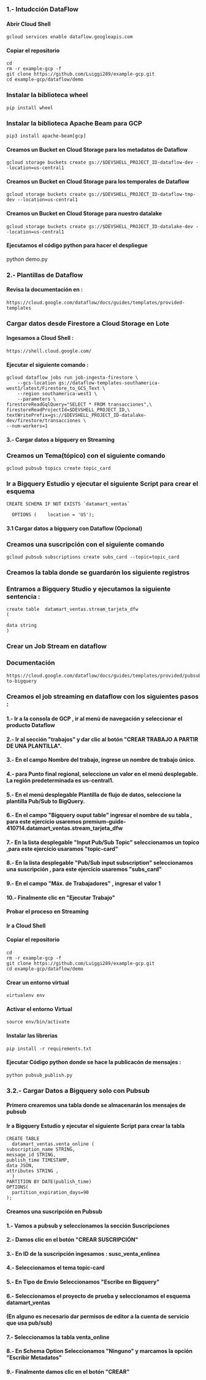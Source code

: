 
### 1.- Intudcción DataFlow


#### Abrir Cloud Shell

```
gcloud services enable dataflow.googleapis.com
```


#### Copiar el repositorio 
```
cd
rm -r example-gcp -f
git clone https://github.com/Luiggi289/example-gcp.git  
cd example-gcp/dataflow/demo
```

### Instalar la biblioteca wheel
```
pip install wheel
```
### Instalar la biblioteca Apache Beam para GCP

```
pip3 install apache-beam[gcp]
```

#### Creamos un Bucket en Cloud Storage para los metadatos de Dataflow
```
gcloud storage buckets create gs://$DEVSHELL_PROJECT_ID-dataflow-dev --location=us-central1
```


#### Creamos un Bucket en Cloud Storage para los temporales de Dataflow
```
gcloud storage buckets create gs://$DEVSHELL_PROJECT_ID-dataflow-tmp-dev --location=us-central1
```

#### Creamos un Bucket en Cloud Storage para nuestro datalake
```
gcloud storage buckets create gs://$DEVSHELL_PROJECT_ID-datalake-dev --location=us-central1
```


#### Ejecutamos el código python para hacer el despliegue 


python demo.py


### 2.- Plantillas de Dataflow 

#### Revisa la documentación en : 
```
https://cloud.google.com/dataflow/docs/guides/templates/provided-templates
```


### Cargar datos desde Firestore a Cloud Storage en Lote

#### Ingesamos a Cloud Shell :
```
https://shell.cloud.google.com/
```

#### Ejecutar el siguiente comando :

```
gcloud dataflow jobs run job-ingesta-firestore \
    --gcs-location gs://dataflow-templates-southamerica-west1/latest/Firestore_to_GCS_Text \
    --region southamerica-west1 \
    --parameters \
firestoreReadGqlQuery="SELECT * FROM transacciones",\
firestoreReadProjectId=$DEVSHELL_PROJECT_ID,\
textWritePrefix=gs://$DEVSHELL_PROJECT_ID-datalake-dev/firestore/transacciones \
--num-workers=1
```


#### 3.- Cargar datos a bigquery en Streaming

### Creamos un Tema(tópico) con el siguiente comando

```
gcloud pubsub topics create topic_card
```

### Ir a Bigquery Estudio y ejecutar el siguiente Script para crear el esquema 
```
CREATE SCHEMA IF NOT EXISTS `datamart_ventas`  

  OPTIONS (    location = 'US'); 
```

####  3.1 Cargar datos a bigquery con Dataflow (Opcional)


### Creamos una suscripción con el siguiente comando
```
gcloud pubsub subscriptions create subs_card --topic=topic_card
```

###  Creamos la tabla donde se guardarón los siguiente registros 
### Entramos a Bigquery Studio y ejecutamos la siguiente sentencia : 
```
create table  datamart_ventas.stream_tarjeta_dfw
(

data string
)
```



### Crear un Job Stream en dataflow 

### Documentación 
```
https://cloud.google.com/dataflow/docs/guides/templates/provided/pubsub-to-bigquery
```

### Creamos el job streaming en dataflow con los siguientes pasos :

####	1.- Ir a la consola de GCP , ir al menú de navegación y seleccionar el producto Dataflow
####	2.- Ir al sección "trabajos" y dar clic al botón  "CREAR TRABAJO A PARTIR DE UNA PLANTILLA".
####	3.- En el campo Nombre del trabajo, ingrese un nombre de trabajo único.
####	4.- para Punto final regional, seleccione un valor en el menú desplegable. La región predeterminada es us-central1.
####	5.- En el menú desplegable Plantilla de flujo de datos, seleccione la plantilla Pub/Sub to BigQuery.
####	6.- En el campo "Bigquery ouput table" ingresar el nombre de su tabla , para este ejercicio usaremos  premium-guide-410714.datamart_ventas.stream_tarjeta_dfw
####	7.- En la lista desplegable "Input Pub/Sub Topic" seleccionamos un topico ,para este ejercicio usaramos "topic-card"
####	8.- En la lista desplegable "Pub/Sub input subscription" seleccionamos una suscripción , para este ejercicio usaremos "subs_card"
#### 9.- En el campo "Máx. de Trabajadores" , ingresar el valor 1
#### 10.- Finalmente clic en "Ejecutar Trabajo"

#### Probar el proceso en Streaming

#### Ir a Cloud Shell
#### Copiar el repositorio 
```
cd
rm -r example-gcp -f
git clone https://github.com/Luiggi289/example-gcp.git  
cd example-gcp/dataflow/demo
```

#### Crear un entorno virtual  
```
virtualenv env
```
#### Activar el entorno Virtual
```
source env/bin/activate
```
#### Instalar las librerias 
```
pip install -r requirements.txt
```
#### Ejecutar Código python donde se hace la publicacón de mensajes :
```
python pubsub_publish.py
```


### 3.2.- Cargar Datos a Bigquery solo con Pubsub


#### Primero crearemos una tabla donde se almacenarán los mensajes de pubsub
#### Ir a Bigquery Estudio y ejecutar el siguiente Script para crear la tabla 
```
CREATE TABLE
  datamart_ventas.venta_online (
subscription_name STRING,
message_id STRING,
publish_time TIMESTAMP,
data JSON,
attributes STRING ,
  )
PARTITION BY DATE(publish_time)
OPTIONS(
  partition_expiration_days=90
);

```
#### Creamos una suscripción en Pubsub
#### 1.- Vamos a pubsub y seleccionamos la sección Suscripciones
#### 2.- Damos clic en el botón "CREAR SUSCRIPCIÓN"
#### 3.- En ID de la suscripción ingesamos : susc_venta_enlinea
#### 4.- Seleccionamos el tema topic-card
#### 5.- En Tipo de Envio Seleccionamos "Escribe en Bigquery"
#### 6.- Seleccionamos el proyecto de prueba y seleccionamos el esquema datamart_ventas
####     (En alguno es necesario dar permisos de editor a la cuenta de servicio que usa pub/sub)
#### 7.- Seleccionamos la tabla venta_online
#### 8.- En Schema Option Seleccionamos "Ninguno" y marcamos la opción "Escribir Metadatos"
#### 9.- Finalmente damos clic en el botón "CREAR"


